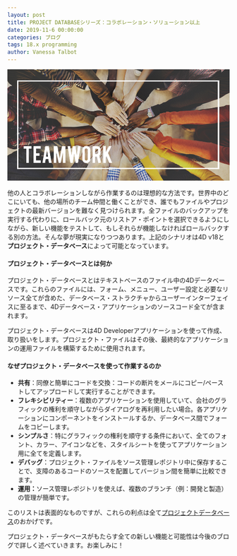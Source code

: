 ```yaml
---
layout: post
title: PROJECT DATABASEシリーズ：コラボレーション・ソリューション以上
date: 2019-11-6 00:00:00
categories: ブログ
tags: 18.x programming
author: Vanessa Talbot
---
```


![project-database](/images/blog/11-06/teamwork.png)

他の人とコラボレーションしながら作業するのは理想的な方法です。世界中のどこにいても、他の場所のチーム仲間と働くことができ、誰でもファイルやプロジェクトの最新バージョンを難なく見つけられます。全ファイルのバックアップを実行する代わりに、ロールバック元のリストア・ポイントを選択できるようにしながら、新しい機能をテストして、もしそれらが機能しなければロールバックする別の方法。そんな夢が現実になりつつあります。上記のシナリオは4D v18と<strong>プロジェクト・データベース</strong>によって可能となっています。

#### プロジェクト・データベースとは何か
プロジェクト・データベースとはテキストベースのファイル中の4Dデータベースです。これらのファイルには、フォーム、メニュー、ユーザー設定と必要なリソース全てが含めた、データベース・ストラクチャからユーザーインターフェイスに至るまで、4Dデータベース・アプリケーションのソースコード全てが含まれます。

プロジェクト・データベースは4D Developerアプリケーションを使って作成、取り扱いをします。プロジェクト・ファイルはその後、最終的なアプリケーションの運用ファイルを構築するために使用されます。

#### なぜプロジェクト・データベースを使って作業するのか
* <strong>共有</strong>：同僚と簡単にコードを交換：コードの断片をメールにコピー/ペーストしてアップロードして実行することができます。
* <strong>フレキシビリティー</strong>：複数のアプリケーションを使用していて、会社のグラフィックの権利を順守しながらダイアログを再利用したい場合。各アプリケーションにコンポーネントをインストールするか、データベース間でフォームをコピーします。
* <strong>シンプルさ</strong>：特にグラフィックの権利を順守する条件において、全てのフォント、カラー、アイコンなどを、スタイルシートを使ってアプリケーション用に全てを定義します。
* <strong>デバッグ</strong>：プロジェクト・ファイルをソース管理レポジトリ中に保存することで、支障のあるコードのソースを配置してバージョン間を簡単に比較できます。
* <strong>運用：</strong>ソース管理レポジトリを使えば、複数のブランチ（例：開発と製造）の管理が簡単です。

このリストは表面的なものですが、これらの利点は全て<a href="https://developer.4d.com/docs/en/Project/overview.html"><span class="no translate command">プロジェクトデータベース</span></a>のおかげです。

プロジェクト・データベースがもたらす全ての新しい機能と可能性は今後のブログで詳しく述べていきます。お楽しみに！


